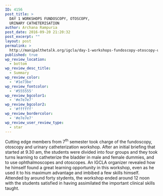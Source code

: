 ```yaml
---
ID: 4156
post_title: >
  DAY 1 WORKSHOPS FUNDOSCOPY, OTOSCOPY,
  URINARY CATHETERISATION
author: Archana Rampuria
post_date: 2016-09-20 21:20:32
post_excerpt: ""
layout: post
permalink: >
  http://manipalthetalk.org/igcla/day-1-workshops-fundoscopy-otoscopy-urinary-catheterisation/
published: true
wp_review_location:
  - bottom
wp_review_desc_title:
  - Summary
wp_review_color:
  - '#1e73be'
wp_review_fontcolor:
  - '#555555'
wp_review_bgcolor1:
  - '#e7e7e7'
wp_review_bgcolor2:
  - '#ffffff'
wp_review_bordercolor:
  - '#e7e7e7'
wp_review_user_review_type:
  - star
---
```

Cutting edge members from 7<sup>th</sup> semester took charge of the fundoscopy, otoscopy and urinary catheterization workshop. After an initial briefing that started at 9.30 am, the students were divided into four groups and they took turns learning to catheterize the bladder in male and female dummies, and to use ophthalmoscopes and otoscopes. An IGCLA organizer revealed how he himself found a great learning opportunity in this workshop, even as he used it to his maximum advantage and imbibed a few skills himself. Attended by around forty stydents, the workshop ended around 12 noon with the students satisfied in having assimilated the important clinical skills taught.